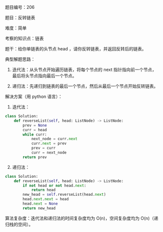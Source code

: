 题目编号：206

题目：反转链表

难度：简单

考察的知识点：链表

题干：给你单链表的头节点 head ，请你反转链表，并返回反转后的链表。

典型解题思路：

1. 迭代法：从头节点开始遍历链表，将每个节点的 next 指针指向前一个节点，最后将头节点指向最后一个节点。

2. 递归法：先递归到链表的最后一个节点，然后从最后一个节点开始反转链表。

解决方案（用 python 语言）：

1. 迭代法：

```python
class Solution:
    def reverseList(self, head: ListNode) -> ListNode:
        prev = None
        curr = head
        while curr:
            next_node = curr.next
            curr.next = prev
            prev = curr
            curr = next_node
        return prev
```

2. 递归法：

```python
class Solution:
    def reverseList(self, head: ListNode) -> ListNode:
        if not head or not head.next:
            return head
        new_head = self.reverseList(head.next)
        head.next.next = head
        head.next = None
        return new_head
```

算法复杂度：迭代法和递归法的时间复杂度均为 O(n)，空间复杂度均为 O(n)（递归栈的空间）。